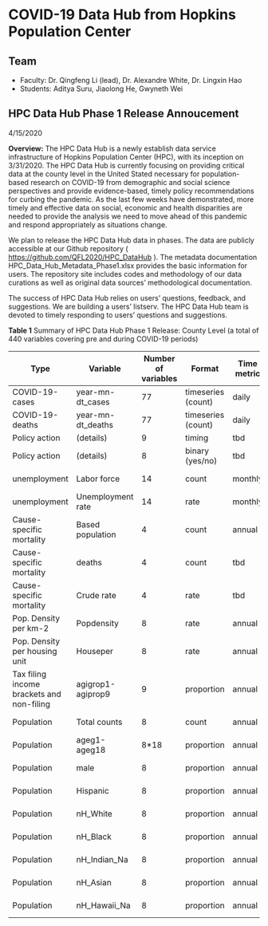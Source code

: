 # COVID-19 Data Hub from Hopkins Population Center

## Team
- Faculty: Dr. Qingfeng Li (lead), Dr. Alexandre White, Dr. Lingxin Hao
- Students: Aditya Suru, Jiaolong He, Gwyneth Wei


## HPC Data Hub Phase 1 Release Annoucement
4/15/2020

**Overview:** 
The HPC Data Hub is a newly establish data service infrastructure of Hopkins Population Center (HPC), with its inception on 3/31/2020. The HPC Data Hub is currently focusing on providing critical data at the county level in the United Stated necessary for population-based research on COVID-19 from demographic and social science perspectives and provide evidence-based, timely policy recommendations for curbing the pandemic. As the last few weeks have demonstrated, more timely and effective data on social, economic and health disparities are needed to provide the analysis we need to move ahead of this pandemic and respond appropriately as situations change. 

We plan to release the HPC Data Hub data in phases. The data are publicly accessible at our Github repository ( https://github.com/QFL2020/HPC_DataHub ). The metadata documentation HPC_Data_Hub_Metadata_Phase1.xlsx provides the basic information for users. The repository site includes codes and methodology of our data curations as well as original data sources’ methodological documentation.

The success of HPC Data Hub relies on users’ questions, feedback, and suggestions. We are building a users’ listserv. The HPC Data Hub team is devoted to timely responding to users’ questions and suggestions. 


**Table 1** 
Summary of HPC Data Hub Phase 1 Release: County Level (a total of 440 variables covering pre and during COVID-19 periods)

Type |	Variable	| Number of variables |	Format	| Time metric |	Period
--- | --- | --- | --- |--- |---
COVID-19-cases	 | 	year-mn-dt_cases	 | 	77	 | 	timeseries (count)	 | 	daily	 | 	1/21/2020 – present
COVID-19-deaths	 | 	year-mn-dt_deaths	 | 	77	 | 	timeseries (count)	 | 	daily	 | 	1/21/2020 - present
Policy action	 | 	(details)	 | 	9	 | 	timing	 | 	tbd	 | 	tbd
Policy action	 | 	(details)	 | 	8	 | 	binary (yes/no)	 | 	tbd	 | 	tbd
unemployment	 | 	Labor force	 | 	14	 | 	count	 | 	monthly	 | 	Dec2018-Jan2020
unemployment	 | 	Unemployment rate	 | 	14	 | 	rate	 | 	monthly	 | 	Dec2018-Jan2020
Cause-specific mortality	 | 	Based population	 | 	4	 | 	count	 | 	annual	 | 	2018
Cause-specific mortality	 | 	deaths	 | 	4	 | 	count	 | 	tbd	 | 	2018
Cause-specific mortality	 | 	Crude rate	 | 	4	 | 	rate	 | 	tbd	 | 	tbd
Pop. Density per km-2	 | 	Popdensity	 | 	8	 | 	rate	 | 	annual	 | 	2010-2018
Pop. Density per housing unit	 | 	Houseper	 | 	8	 | 	rate	 | 	annual	 | 	2010-2018
Tax filing income brackets and non-filing	 | 	agigrop1-agiprop9	 | 	9	 | 	proportion	 | 	annual	 | 	2017
Population 	 | 	Total counts	 | 	8	 | 	count	 | 	annual	 | 	2010-2018
Population 	 | 	ageg1-ageg18	 | 	8*18	 | 	proportion	 | 	annual	 | 	2010-2018
Population 	 | 	male	 | 	8	 | 	proportion	 | 	annual	 | 	2010-2018
Population 	 | 	Hispanic	 | 	8	 | 	proportion	 | 	annual	 | 	2010-2018
Population 	 | 	nH_White	 | 	8	 | 	proportion	 | 	annual	 | 	2010-2018
Population 	 | 	nH_Black	 | 	8	 | 	proportion	 | 	annual	 | 	2010-2018
Population 	 | 	nH_Indian_Na	 | 	8	 | 	proportion	 | 	annual	 | 	2010-2018
Population 	 | 	nH_Asian	 | 	8	 | 	proportion	 | 	annual	 | 	2010-2018
Population 	 | 	nH_Hawaii_Na	 | 	8	 | 	proportion	 | 	annual	 | 	2010-2018
